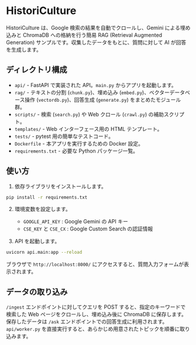 # HistoriCulture

HistoriCulture は、Google 検索の結果を自動でクロールし、Gemini による埋め込みと ChromaDB への格納を行う簡易 RAG (Retrieval Augmented Generation) サンプルです。収集したデータをもとに、質問に対して AI が回答を生成します。

## ディレクトリ構成

- `api/` - FastAPI で実装された API。`main.py` からアプリを起動します。
- `rag/` - テキストの分割 (`chunk.py`)、埋め込み (`embed.py`)、ベクターデータベース操作 (`vectordb.py`)、回答生成 (`generate.py`) をまとめたモジュール群。
- `scripts/` - 検索 (`search.py`) や Web クロール (`crawl.py`) の補助スクリプト。
- `templates/` - Web インターフェース用の HTML テンプレート。
- `tests/` - pytest 用の簡単なテストコード。
- `Dockerfile` - 本アプリを実行するための Docker 設定。
- `requirements.txt` - 必要な Python パッケージ一覧。

## 使い方

1. 依存ライブラリをインストールします。

```bash
pip install -r requirements.txt
```

2. 環境変数を設定します。  
   - `GOOGLE_API_KEY` : Google Gemini の API キー  
   - `CSE_KEY` と `CSE_CX` : Google Custom Search の認証情報

3. API を起動します。

```bash
uvicorn api.main:app --reload
```

ブラウザで `http://localhost:8000/` にアクセスすると、質問入力フォームが表示されます。

## データの取り込み

`/ingest` エンドポイントに対してクエリを POST すると、指定のキーワードで検索した Web ページをクロールし、埋め込み後に ChromaDB に保存します。保存したデータは `/ask` エンドポイントでの回答生成に利用されます。`api/worker.py` を直接実行すると、あらかじめ用意されたトピックを順番に取り込みます。
